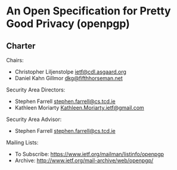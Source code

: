 An Open Specification for Pretty Good Privacy (openpgp)
=======================================================

Charter
-------

Chairs:
* Christopher Liljenstolpe <ietf@cdl.asgaard.org>
* Daniel Kahn Gillmor <dkg@fifthhorseman.net>

Security Area Directors:
* Stephen Farrell <stephen.farrell@cs.tcd.ie>
* Kathleen Moriarty <Kathleen.Moriarty.ietf@gmail.com>

Security Area Advisor:
* Stephen Farrell <stephen.farrell@cs.tcd.ie>

Mailing Lists:
* To Subscribe:       https://www.ietf.org/mailman/listinfo/openpgp
* Archive:            http://www.ietf.org/mail-archive/web/openpgp/



